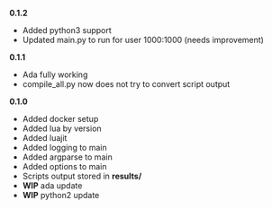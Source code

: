 **0.1.2**

- Added python3 support
- Updated main.py to run for user 1000:1000 (needs improvement)

**0.1.1**

- Ada fully working
- compile_all.py now does not try to convert script output

**0.1.0**

- Added docker setup
- Added lua by version
- Added luajit
- Added logging to main
- Added argparse to main
- Added options to main
- Scripts output stored in **results/**
- **WIP** ada update
- **WIP** python2 update

